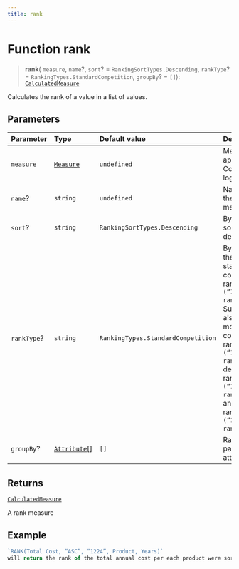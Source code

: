 ```yaml
---
title: rank
---
```


# Function rank

> **rank**(
  `measure`,
  `name`?,
  `sort`? = `RankingSortTypes.Descending`,
  `rankType`? = `RankingTypes.StandardCompetition`,
  `groupBy`? = `[]`): [`CalculatedMeasure`](../../../interfaces/interface.CalculatedMeasure.md)

Calculates the rank of a value in a list of values.

## Parameters

| Parameter | Type | Default value | Description |
| :------ | :------ | :------ | :------ |
| `measure` | [`Measure`](../../../interfaces/interface.Measure.md) | `undefined` | Measure to apply the Contribution logic to |
| `name`? | `string` | `undefined` | Name for the new measure |
| `sort`? | `string` | `RankingSortTypes.Descending` | By default sort order is descending. |
| `rankType`? | `string` | `RankingTypes.StandardCompetition` | By default the type is standard competition ranking `(“1224” ranking)`.<br />Supports also modified competition ranking `(“1334” ranking)`, dense ranking `(“1223” ranking)`,<br />and ordinal ranking `(“1234” ranking)`. |
| `groupBy`? | [`Attribute`](../../../interfaces/interface.Attribute.md)[] | `[]` | Rank partitions attributes |

## Returns

[`CalculatedMeasure`](../../../interfaces/interface.CalculatedMeasure.md)

A rank measure

## Example

```ts
`RANK(Total Cost, “ASC”, “1224”, Product, Years)`
will return the rank of the total annual cost per each product were sorted in ascending order.
```

